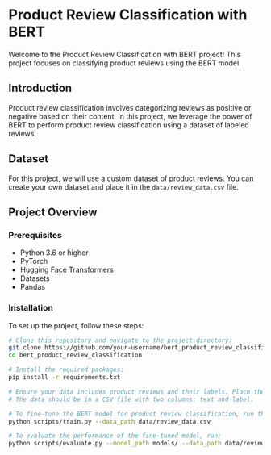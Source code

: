
# Product Review Classification with BERT

Welcome to the Product Review Classification with BERT project! This project focuses on classifying product reviews using the BERT model.

## Introduction

Product review classification involves categorizing reviews as positive or negative based on their content. In this project, we leverage the power of BERT to perform product review classification using a dataset of labeled reviews.

## Dataset

For this project, we will use a custom dataset of product reviews. You can create your own dataset and place it in the `data/review_data.csv` file.

## Project Overview

### Prerequisites

- Python 3.6 or higher
- PyTorch
- Hugging Face Transformers
- Datasets
- Pandas

### Installation

To set up the project, follow these steps:

```bash
# Clone this repository and navigate to the project directory:
git clone https://github.com/your-username/bert_product_review_classification.git
cd bert_product_review_classification

# Install the required packages:
pip install -r requirements.txt

# Ensure your data includes product reviews and their labels. Place these files in the data/ directory.
# The data should be in a CSV file with two columns: text and label.

# To fine-tune the BERT model for product review classification, run the following command:
python scripts/train.py --data_path data/review_data.csv

# To evaluate the performance of the fine-tuned model, run:
python scripts/evaluate.py --model_path models/ --data_path data/review_data.csv
